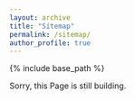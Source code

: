 ```yaml
---
layout: archive
title: "Sitemap"
permalink: /sitemap/
author_profile: true
---
```


{% include base_path %}

Sorry, this Page is still building. 

<!-- A list of all the posts and pages found on the site. For you robots out there is an [XML version]({{ base_path }}/sitemap.xml) available for digesting as well. -->
<!-- <h2>Pages</h2> -->
<!-- {% for post in site.pages %} -->
<!--   {% include archive-single.html %} -->
<!-- {% endfor %} -->

<!-- <h2>Posts</h2> -->
<!-- {% for post in site.posts %} -->
<!--   {% include archive-single.html %} -->
<!-- {% endfor %} -->

<!-- {% capture written_label %}'None'{% endcapture %} -->

<!-- {% for collection in site.collections %} -->
<!-- {% unless collection.output == false or collection.label == "posts" %} -->
<!--   {% capture label %}{{ collection.label }}{% endcapture %} -->
<!--   {% if label != written_label %} -->
<!--   <h2>{{ label }}</h2> -->
<!--   {% capture written_label %}{{ label }}{% endcapture %} -->
<!--   {% endif %} -->
<!-- {% endunless %} -->
<!-- {% for post in collection.docs %} -->
<!--    {% unless collection.output == false or collection.label == "posts" %} --> 
<!--    {% include archive-single.html %} -->  
<!--    {% endunless %} -->  
<!--  {% endfor %} -->  
<!--  {% endfor %} -->  
